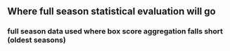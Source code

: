 ## Where full season statistical evaluation will go
### full season data used where box score aggregation falls short (oldest seasons)

